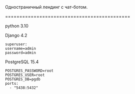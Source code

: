 Одностраничный лендинг с чат-ботом.

============================================

python 3.10

Django 4.2

    superuser:
    username=admin
    password=admin

PostgreSQL 15.4

    POSTGRES_PASSWORD=root
    POSTGRES_USER=root
    POSTGRES_DB=pgdb
    ports:
      - "5438:5432"